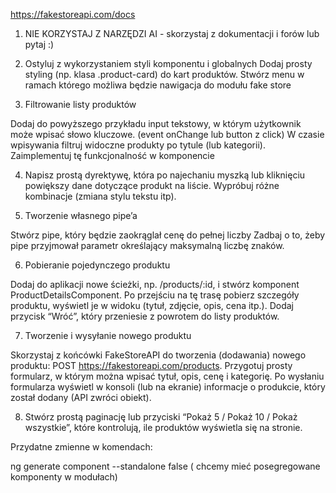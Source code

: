 https://fakestoreapi.com/docs

1. NIE KORZYSTAJ Z NARZĘDZI AI - skorzystaj z dokumentacji i forów lub pytaj :)


2. Ostyluj z wykorzystaniem styli komponentu i globalnych
Dodaj prosty styling (np. klasa .product-card) do kart produktów.
Stwórz menu w ramach którego możliwa będzie nawigacja do modułu fake store


3. Filtrowanie listy produktów

Dodaj do powyższego przykładu input tekstowy, w którym użytkownik może wpisać słowo kluczowe. (event onChange lub button z click)
W czasie wpisywania filtruj widoczne produkty po tytule (lub kategorii).
Zaimplementuj tę funkcjonalność w komponencie


4. Napisz prostą dyrektywę, która po najechaniu myszką lub kliknięciu powiększy dane dotyczące produkt na liście.
Wypróbuj różne kombinacje (zmiana stylu tekstu itp).



5. Tworzenie własnego pipe’a

Stwórz pipe, który będzie zaokrąglał cenę do pełnej liczby
Zadbaj o to, żeby pipe przyjmował parametr określający maksymalną liczbę znaków.


6. Pobieranie pojedynczego produktu

Dodaj do aplikacji nowe ścieżki, np. /products/:id, i stwórz komponent ProductDetailsComponent.
Po przejściu na tę trasę pobierz szczegóły produktu, wyświetl je w widoku (tytuł, zdjęcie, opis, cena itp.).
Dodaj przycisk “Wróć”, który przeniesie z powrotem do listy produktów.


7. Tworzenie i wysyłanie nowego produktu

Skorzystaj z końcówki FakeStoreAPI do tworzenia (dodawania) nowego produktu: POST https://fakestoreapi.com/products.
Przygotuj prosty formularz, w którym można wpisać tytuł, opis, cenę i kategorię.
Po wysłaniu formularza wyświetl w konsoli (lub na ekranie) informacje o produkcie, który został dodany (API zwróci obiekt).



8. Stwórz prostą paginację lub przyciski “Pokaż 5 / Pokaż 10 / Pokaż wszystkie”, które kontrolują, ile produktów wyświetla się na stronie.



Przydatne zmienne w komendach: 

ng generate component --standalone false ( chcemy mieć posegregowane komponenty w modułach)